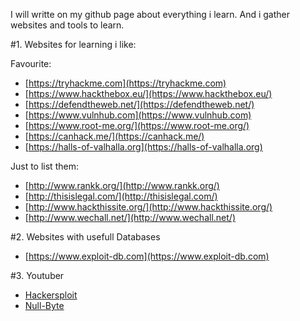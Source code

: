 
I will writte on my github page about everything i learn. And i gather websites and tools to learn.

#1. Websites for learning i like:

Favourite:

-  [https://tryhackme.com](https://tryhackme.com)
-  [https://www.hackthebox.eu/](https://www.hackthebox.eu/)
-  [https://defendtheweb.net/](https://defendtheweb.net/)
-  [https://www.vulnhub.com](https://www.vulnhub.com)
-  [https://www.root-me.org/](https://www.root-me.org/)
-  [https://canhack.me/](https://canhack.me/)
-  [https://halls-of-valhalla.org](https://halls-of-valhalla.org)

Just to list them:

- [http://www.rankk.org/](http://www.rankk.org/)
- [http://thisislegal.com/](http://thisislegal.com/)
- [http://www.hackthissite.org/](http://www.hackthissite.org/)
- [http://www.wechall.net/](http://www.wechall.net/)

#2. Websites with usefull Databases

- [https://www.exploit-db.com](https://www.exploit-db.com)

#3. Youtuber

- [Hackersploit](https://www.youtube.com/channel/UC0ZTPkdxlAKf-V33tqXwi3Q/featured)
- [Null-Byte](https://www.youtube.com/channel/UCgTNupxATBfWmfehv21ym-g)